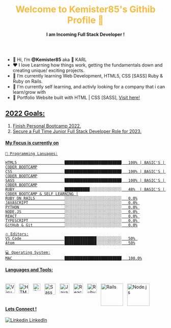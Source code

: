 <p align="center">
  <h1 align="center", style="color:#f5bc42">Welcome to Kemister85's Githib Profile 👋</h1>
</p>
<p align="center"> <strong>I am Incoming Full Stack Developer !</strong>
</p>
<br><br>
<ul>
  <li>👋 Hi, I’m <strong>@Kemister85</strong> aka 🦘 KARL</li>
  <li> ❤️ I love Learning how things work, getting the fundamentals down and creating unique/ exciting projects.</li>
  <li>🌱 I’m currently learning Web Development, HTML5, CSS [SASS] Ruby & Ruby on Rails.</li>
  <li>💼 I'm currently self learning, and activly looking for a company that i can learn/grow with</li>
  <li>🧐 Portfolio Website built with HTML | CSS [SASS], <a href="https://kks.netlify.app/">Visit here!</li>
</ul>

## 2022 Goals: 
1. Finish Personal Bootcamp 2022.
2. Secure a Full Time Junior Full Stack Developer Role for 2023.<br>

#### My Focus is currently on
```code
💬 Programming Lanuages:

HTML5                     █████████████████████████   100% | BASIC'S | CODER BOOTCAMP
CSS                       █████████████████████████   100% | BASIC'S | CODER BOOTCAMP
SASS                      █████████████████████████   100% | BASIC'S | CODER BOOTCAMP
RUBY                      ███████████░░░░░░░░░░░░░░   48%  | BASIC'S | CODER BOOTCAMP & SELF LEARNING |
RUBY ON RAILS             ░░░░░░░░░░░░░░░░░░░░░░░░░   0.0%
JAVASCRIPT                ░░░░░░░░░░░░░░░░░░░░░░░░░   0.0% 
PYTHON                    ░░░░░░░░░░░░░░░░░░░░░░░░░   0.0% 
NODE.JS                   ░░░░░░░░░░░░░░░░░░░░░░░░░   0.0% 
REACT                     ░░░░░░░░░░░░░░░░░░░░░░░░░   0.0% 
TYPESCRIPT                ░░░░░░░░░░░░░░░░░░░░░░░░░   0.0% 
GitHub & Git              ░░░░░░░░░░░░░░░░░░░░░░░░░   0.0%

🔥 Editors:
VS Code                   ██████████████░░░░░░░░░░░   50% 
Atom                      ██████████████░░░░░░░░░░░   50%

💻 Operating System:
MAC                       █████████████████████████   100.0%
```
#### Languages and Tools:<br><br>

<img align="left" alt="Visual Studio Code" width="30px" src="https://upload.wikimedia.org/wikipedia/commons/thumb/9/9a/Visual_Studio_Code_1.35_icon.svg/512px-Visual_Studio_Code_1.35_icon.svg.png?20210804221519" style="padding-right:10px;" />
<img align="left" alt="HTML5" width="31px" src="https://upload.wikimedia.org/wikipedia/commons/thumb/6/61/HTML5_logo_and_wordmark.svg/512px-HTML5_logo_and_wordmark.svg.png?20170517184425" style="padding-right:10px;" />
<img align="left" alt="CSS3" width="23px" src="https://upload.wikimedia.org/wikipedia/commons/thumb/d/d5/CSS3_logo_and_wordmark.svg/363px-CSS3_logo_and_wordmark.svg.png?20160530175649" style="padding-right:10px;" />
<img align="left" alt="Sass" width="35px" src="https://upload.wikimedia.org/wikipedia/commons/thumb/9/96/Sass_Logo_Color.svg/512px-Sass_Logo_Color.svg.png?20150315202757" style="padding-right:10px;" />
<img align="left" alt="JavaScript" width="30px" src="https://upload.wikimedia.org/wikipedia/commons/thumb/9/99/Unofficial_JavaScript_logo_2.svg/512px-Unofficial_JavaScript_logo_2.svg.png?20141107110902" style="padding-right:10px;" />
<img align="left" alt="React" width="30px" src="https://upload.wikimedia.org/wikipedia/commons/thumb/a/a7/React-icon.svg/512px-React-icon.svg.png?20220125121207" style="padding-right:10px;" />
<img align="left" alt="Ruby" width="30px" src="https://upload.wikimedia.org/wikipedia/commons/thumb/7/73/Ruby_logo.svg/198px-Ruby_logo.svg.png?20101129171534" style="padding-right:10px;" />
<img align="left" alt="Rails" width="70px" src="https://upload.wikimedia.org/wikipedia/commons/thumb/6/62/Ruby_On_Rails_Logo.svg/411px-Ruby_On_Rails_Logo.svg.png?20170116014735" style="padding-right:10px;" />
<img align="left" alt="Node.js" width="70px" src="https://upload.wikimedia.org/wikipedia/commons/thumb/d/d9/Node.js_logo.svg/590px-Node.js_logo.svg.png?20170401104355" style="padding-right:10px;" /><br><br><br>

#### Lets Connect ! <br> 
[![Linkedin](https://i.stack.imgur.com/gVE0j.png) LinkedIn](https://www.linkedin.com/in/karl-kemister-sheppard-09b34889/)
&nbsp;
